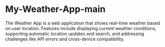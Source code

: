 # My-Weather-App-main
The Weather App is a web application that shows real-time weather based on user location. Features include displaying current weather conditions, supporting automatic location updates and search, and addressing challenges like API errors and cross-device compatibility. 
